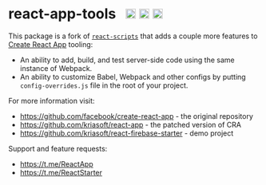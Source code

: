 # react-app-tools &nbsp; <a href="https://github.com/kriasoft/react-app/stargazers"><img src="https://img.shields.io/github/stars/kriasoft/react-app.svg?style=social&label=Star&maxAge=3600" height="20"></a> <a href="https://twitter.com/ReactSDK"><img src="https://img.shields.io/twitter/follow/ReactSDK.svg?style=social&label=Follow&maxAge=3600" height="20"></a> <a href="https://t.me/reactapp"><img src="https://img.shields.io/badge/chat-Telegram-green.svg?style=social&maxAge=3600" height="20"></a>

This package is a fork of [`react-scripts`](https://npmjs.com/package/react-scripts) that adds a
couple more features to [Create React App](https://github.com/facebook/create-react-app) tooling:

* An ability to add, build, and test server-side code using the same instance of Webpack.
* An ability to customize Babel, Webpack and other configs by putting `config-overrides.js`
  file in the root of your project.

For more information visit:

* https://github.com/facebook/create-react-app - the original repository
* https://github.com/kriasoft/react-app - the patched version of CRA
* https://github.com/kriasoft/react-firebase-starter - demo project

Support and feature requests:

* https://t.me/ReactApp
* https://t.me/ReactStarter
